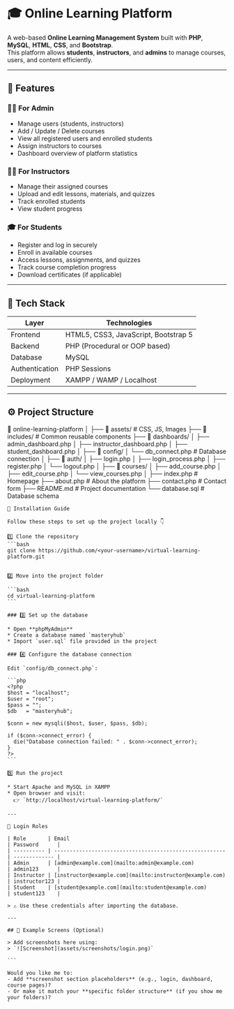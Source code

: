 # 🎓 Online Learning Platform

A web-based **Online Learning Management System** built with **PHP**, **MySQL**, **HTML**, **CSS**, and **Bootstrap**.  
This platform allows **students**, **instructors**, and **admins** to manage courses, users, and content efficiently.

---

## 🚀 Features

### 👩‍🏫 For Admin
- Manage users (students, instructors)
- Add / Update / Delete courses
- View all registered users and enrolled students
- Assign instructors to courses
- Dashboard overview of platform statistics

### 🧑‍💻 For Instructors
- Manage their assigned courses
- Upload and edit lessons, materials, and quizzes
- Track enrolled students
- View student progress

### 🎓 For Students
- Register and log in securely
- Enroll in available courses
- Access lessons, assignments, and quizzes
- Track course completion progress
- Download certificates (if applicable)

---

## 🧠 Tech Stack

| Layer | Technologies |
|-------|---------------|
| Frontend | HTML5, CSS3, JavaScript, Bootstrap 5 |
| Backend | PHP (Procedural or OOP based) |
| Database | MySQL |
| Authentication | PHP Sessions |
| Deployment | XAMPP / WAMP / Localhost |

---

## ⚙️ Project Structure

📂 online-learning-platform
│
├── 📁 assets/               # CSS, JS, Images
├── 📁 includes/             # Common reusable components
├── 📁 dashboards/
│   ├── admin_dashboard.php
│   ├── instructor_dashboard.php
│   ├── student_dashboard.php
│
├── 📁 config/
│   └── db_connect.php       # Database connection
│
├── 📁 auth/
│   ├── login.php
│   ├── login_process.php
│   ├── register.php
│   └── logout.php
│
├── 📁 courses/
│   ├── add_course.php
│   ├── edit_course.php
│   └── view_courses.php
│
├── index.php                # Homepage
├── about.php                # About the platform
├── contact.php              # Contact form
├── README.md                # Project documentation
└── database.sql             # Database schema

````
🧰 Installation Guide

Follow these steps to set up the project locally 👇

1️⃣ Clone the repository
```bash
git clone https://github.com/<your-username>/virtual-learning-platform.git


2️⃣ Move into the project folder

```bash
cd virtual-learning-platform
```

### 3️⃣ Set up the database

* Open **phpMyAdmin**
* Create a database named `masteryhub`
* Import `user.sql` file provided in the project

### 4️⃣ Configure the database connection

Edit `config/db_connect.php`:

```php
<?php
$host = "localhost";
$user = "root";
$pass = "";
$db   = "masteryhub";

$conn = new mysqli($host, $user, $pass, $db);

if ($conn->connect_error) {
  die("Database connection failed: " . $conn->connect_error);
}
?>
```

5️⃣ Run the project

* Start Apache and MySQL in XAMPP
* Open browser and visit:
  👉 `http://localhost/virtual-learning-platform/`

---

🔐 Login Roles

| Role       | Email                                                   | Password      |
| ---------- | ------------------------------------------------------- | ------------- |
| Admin      | [admin@example.com](mailto:admin@example.com)           | admin123      |
| Instructor | [instructor@example.com](mailto:instructor@example.com) | instructor123 |
| Student    | [student@example.com](mailto:student@example.com)       | student123    |

> ⚠️ Use these credentials after importing the database.

---

## 🧾 Example Screens (Optional)

> Add screenshots here using:
> `![Screenshot](assets/screenshots/login.png)`

```

Would you like me to:
- Add **screenshot section placeholders** (e.g., login, dashboard, course pages)?  
- Or make it match your **specific folder structure** (if you show me your folders)?
`


